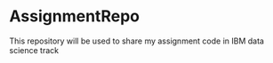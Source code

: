 # AssignmentRepo
This repository will be used to share my assignment code in IBM data science track
